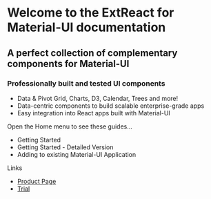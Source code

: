# Welcome to the ExtReact for Material-UI documentation

## A perfect collection of complementary components for Material-UI

### Professionally built and tested UI components

- Data & Pivot Grid, Charts, D3, Calendar, Trees and more!
- Data-centric components to build scalable enterprise-grade apps
- Easy integration into React apps built with Material-UI

Open the Home menu to see these guides...
- Getting Started
- Getting Started - Detailed Version
- Adding to existing Material-UI Application

Links
- [Product Page](https://www.sencha.com/products/extreact/extreact-for-material-ui/)
- [Trial](https://www.sencha.com/products/extreact/extreact-for-material-ui/evaluate/)